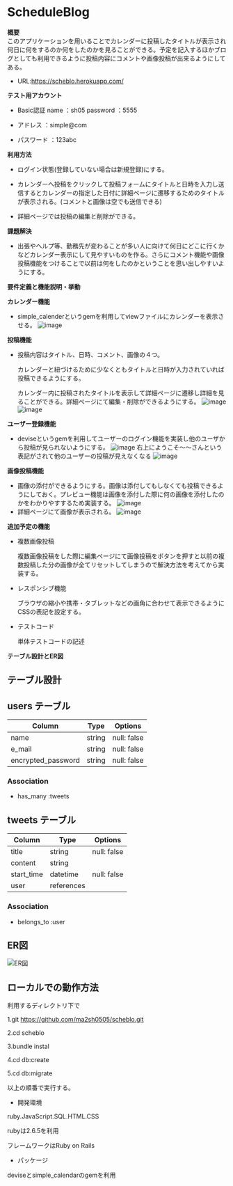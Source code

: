  # ScheduleBlog



 **概要**  
このアプリケーションを用いることでカレンダーに投稿したタイトルが表示され何日に何をするのか何をしたのかを見ることができる。予定を記入するほかブログとしても利用できるように投稿内容にコメントや画像投稿が出来るようにしてある。

- URL:https://scheblo.herokuapp.com/

 **テスト用アカウント**
- Basic認証
  name ：sh05
  password ：5555

- アドレス  ：simple@com
- パスワード  ：123abc

 **利用方法**
  
- ログイン状態(登録していない場合は新規登録)にする。
  
- カレンダーへ投稿をクリックして投稿フォームにタイトルと日時を入力し送信するとカレンダーの指定した日付に詳細ページに遷移するためのタイトルが表示される。(コメントと画像は空でも送信できる)
  
- 詳細ページでは投稿の編集と削除ができる。

 **課題解決**
- 出張やヘルプ等、勤務先が変わることが多い人に向けて何日にどこに行くかなどカレンダー表示にして見やすいものを作る。さらにコメント機能や画像投稿機能をつけることで以前は何をしたのかということを思い出しやすいようにする。

 **要件定義と機能説明・挙動**
  
 **カレンダー機能**  
 - simple_calenderというgemを利用してviewファイルにカレンダーを表示させる。
![image](https://user-images.githubusercontent.com/72375725/100194425-0648ae80-2f39-11eb-8b91-8d2796aa7de3.png)

 **投稿機能**
 - 投稿内容はタイトル、日時、コメント、画像の４つ。
  
   カレンダーと紐づけるために少なくともタイトルと日時が入力されていれば投稿できるようにする。
  
   カレンダー内に投稿されたタイトルを表示して詳細ページに遷移し詳細を見ることができる。詳細ページにて編集・削除ができるようにする。
 ![image](https://user-images.githubusercontent.com/72375725/100199610-c259a780-2f40-11eb-908a-761573dad032.png)
 ![image](https://user-images.githubusercontent.com/72375725/100194249-aeaa4300-2f38-11eb-8949-28cf7f832ae1.png)

 **ユーザー登録機能**
- deviseというgemを利用してユーザーのログイン機能を実装し他のユーザから投稿が見られないようにする。
![image](https://user-images.githubusercontent.com/72375725/100200016-62afcc00-2f41-11eb-8004-adaadb3d4292.png)
右上にようこそ〜〜さんという表記がされて他のユーザーの投稿が見えなくなる
![image](https://user-images.githubusercontent.com/72375725/100200105-7f4c0400-2f41-11eb-925d-24f1daffe02c.png)


 **画像投稿機能**
- 画像の添付ができるようにする。画像は添付してもしなくても投稿できるようにしておく。プレビュー機能は画像を添付した際に何の画像を添付したのかをわかりやすするため実装する。
 ![image](https://user-images.githubusercontent.com/72375725/100205046-f6849680-2f47-11eb-818a-da2930bd3f64.png)
- 詳細ページにて画像が表示される。
 ![image](https://user-images.githubusercontent.com/72375725/100195423-aa7f2500-2f3a-11eb-99d6-7156675c6089.png)

 **追加予定の機能**
  
  - 複数画像投稿

    複数画像投稿をした際に編集ページにて画像投稿をボタンを押すと以前の複数投稿した分の画像が全てリセットしてしまうので解決方法を考えてから実装する。

  - レスポンシブ機能

    ブラウザの縮小や携帯・タブレットなどの画角に合わせて表示できるようにCSSの表記を設定する。
    
  - テストコード

    単体テストコードの記述

 **テーブル設計とER図**
  
  

## テーブル設計

## users テーブル

| Column             | Type   | Options     |
| ------------------ | ------ | ----------- |
| name               | string | null: false |
| e_mail             | string | null: false |
| encrypted_password | string | null: false |

### Association

- has_many :tweets

## tweets テーブル

| Column             | Type       | Options     |
| ------------------ | ---------- | ----------- |
| title              | string     | null: false |
| content            | string     |             |
| start_time         | datetime   | null: false |
| user               | references |             |

### Association

- belongs_to :user


## ER図
 ![ER図](https://user-images.githubusercontent.com/72375725/100192677-ba483a80-2f35-11eb-8f53-c80bd38fb7b9.png)


 ## ローカルでの動作方法
  利用するディレクトリ下で

  1.git https://github.com/ma2sh0505/scheblo.git  
  
  2.cd scheblo
  
  3.bundle instal

  4.cd db:create  
  
  5.cd db:migrate

  以上の順番で実行する。
  
  - 開発環境
  

  ruby.JavaScript.SQL.HTML.CSS
  
  rubyは2.6.5を利用
  
  フレームワークはRuby on Rails
  
  - パッケージ

  deviseとsimple_calendarのgemを利用
